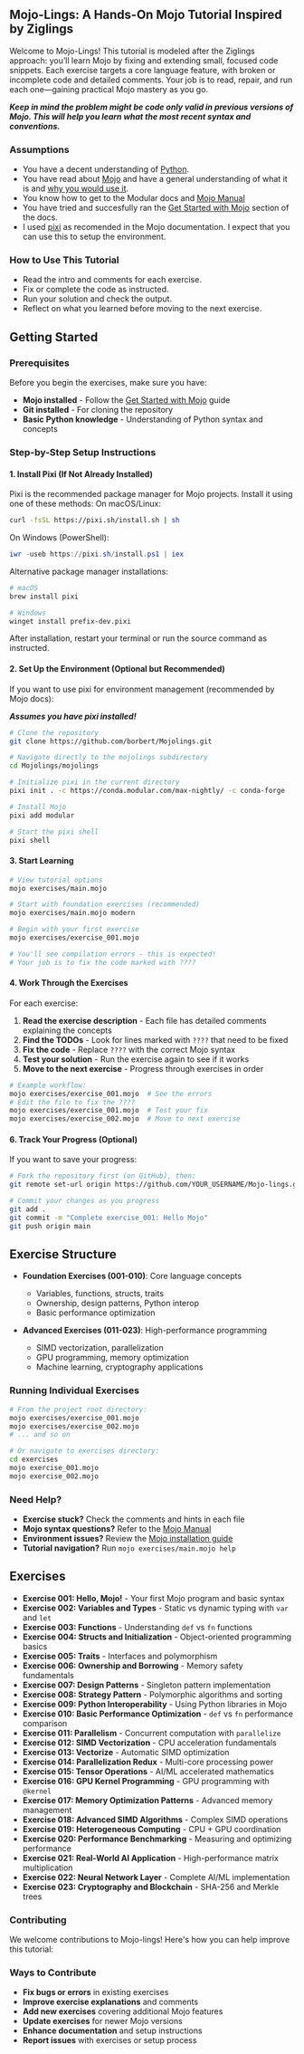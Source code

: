 ## Mojo-Lings: A Hands-On Mojo Tutorial Inspired by Ziglings

Welcome to Mojo-Lings! This tutorial is modeled after the Ziglings approach: you’ll learn Mojo by fixing and extending small, focused code snippets. Each exercise targets a core language feature, with broken or incomplete code and detailed comments. Your job is to read, repair, and run each one—gaining practical Mojo mastery as you go.

**_Keep in mind the problem might be code only valid in previous versions of Mojo. This will help you learn what the most recent syntax and conventions._**

### Assumptions

- You have a decent understanding of [Python](https://docs.python.org/3/).
- You have read about [Mojo](https://www.modular.com/mojo) and have a general understanding of what it is and [why you would use it](https://docs.modular.com/mojo/why-mojo).
- You know how to get to the Modular docs and [Mojo Manual](https://docs.modular.com/mojo/manual/)
- You have tried and succesfully ran the [Get Started with Mojo](https://docs.modular.com/mojo/manual/get-started) section of the docs.
- I used [pixi](https://docs.modular.com/mojo/manual/get-started) as recomended in the Mojo documentation. I expect that you can use this to setup the environment.

### How to Use This Tutorial

- Read the intro and comments for each exercise.
- Fix or complete the code as instructed.
- Run your solution and check the output.
- Reflect on what you learned before moving to the next exercise.

## Getting Started

### Prerequisites

Before you begin the exercises, make sure you have:

- **Mojo installed** - Follow the [Get Started with Mojo](https://docs.modular.com/mojo/manual/get-started) guide
- **Git installed** - For cloning the repository
- **Basic Python knowledge** - Understanding of Python syntax and concepts

### Step-by-Step Setup Instructions

#### 1. Install Pixi (If Not Already Installed)

Pixi is the recommended package manager for Mojo projects. Install it using one of these methods:
On macOS/Linux:

```bash
curl -fsSL https://pixi.sh/install.sh | sh
```

On Windows (PowerShell):

```powershell
iwr -useb https://pixi.sh/install.ps1 | iex
```

Alternative package manager installations:

```bash
# macOS
brew install pixi

# Windows
winget install prefix-dev.pixi
```

After installation, restart your terminal or run the source command as instructed.

#### 2. Set Up the Environment (Optional but Recommended)

If you want to use pixi for environment management (recommended by Mojo docs):

**_Assumes you have pixi installed!_**

```bash
# Clone the repository
git clone https://github.com/borbert/Mojolings.git

# Navigate directly to the mojolings subdirectory
cd Mojolings/mojolings

# Initialize pixi in the current directory
pixi init . -c https://conda.modular.com/max-nightly/ -c conda-forge

# Install Mojo
pixi add modular

# Start the pixi shell
pixi shell
```

#### 3. Start Learning

```bash
# View tutorial options
mojo exercises/main.mojo

# Start with foundation exercises (recommended)
mojo exercises/main.mojo modern

# Begin with your first exercise
mojo exercises/exercise_001.mojo

# You'll see compilation errors - this is expected!
# Your job is to fix the code marked with ????
```

#### 4. Work Through the Exercises

For each exercise:

1. **Read the exercise description** - Each file has detailed comments explaining the concepts
2. **Find the TODOs** - Look for lines marked with `????` that need to be fixed
3. **Fix the code** - Replace `????` with the correct Mojo syntax
4. **Test your solution** - Run the exercise again to see if it works
5. **Move to the next exercise** - Progress through exercises in order

```bash
# Example workflow:
mojo exercises/exercise_001.mojo  # See the errors
# Edit the file to fix the ????
mojo exercises/exercise_001.mojo  # Test your fix
mojo exercises/exercise_002.mojo  # Move to next exercise
```

#### 6. Track Your Progress (Optional)

If you want to save your progress:

```bash
# Fork the repository first (on GitHub), then:
git remote set-url origin https://github.com/YOUR_USERNAME/Mojo-lings.git

# Commit your changes as you progress
git add .
git commit -m "Complete exercise_001: Hello Mojo"
git push origin main
```

## Exercise Structure

- **Foundation Exercises (001-010)**: Core language concepts

  - Variables, functions, structs, traits
  - Ownership, design patterns, Python interop
  - Basic performance optimization

- **Advanced Exercises (011-023)**: High-performance programming
  - SIMD vectorization, parallelization
  - GPU programming, memory optimization
  - Machine learning, cryptography applications

### Running Individual Exercises

```bash
# From the project root directory:
mojo exercises/exercise_001.mojo
mojo exercises/exercise_002.mojo
# ... and so on

# Or navigate to exercises directory:
cd exercises
mojo exercise_001.mojo
mojo exercise_002.mojo
```

### Need Help?

- **Exercise stuck?** Check the comments and hints in each file
- **Mojo syntax questions?** Refer to the [Mojo Manual](https://docs.modular.com/mojo/manual/)
- **Environment issues?** Review the [Mojo installation guide](https://docs.modular.com/mojo/manual/get-started)
- **Tutorial navigation?** Run `mojo exercises/main.mojo help`

## Exercises

- **Exercise 001: Hello, Mojo!** - Your first Mojo program and basic syntax
- **Exercise 002: Variables and Types** - Static vs dynamic typing with `var`
  and `let`
- **Exercise 003: Functions** - Understanding `def` vs `fn` functions
- **Exercise 004: Structs and Initialization** - Object-oriented programming
  basics
- **Exercise 005: Traits** - Interfaces and polymorphism
- **Exercise 006: Ownership and Borrowing** - Memory safety fundamentals
- **Exercise 007: Design Patterns** - Singleton pattern implementation
- **Exercise 008: Strategy Pattern** - Polymorphic algorithms and sorting
- **Exercise 009: Python Interoperability** - Using Python libraries in Mojo
- **Exercise 010: Basic Performance Optimization** - `def` vs `fn` performance
  comparison
- **Exercise 011: Parallelism** - Concurrent computation with `parallelize`
- **Exercise 012: SIMD Vectorization** - CPU acceleration fundamentals
- **Exercise 013: Vectorize** - Automatic SIMD optimization
- **Exercise 014: Parallelization Redux** - Multi-core processing power
- **Exercise 015: Tensor Operations** - AI/ML accelerated mathematics
- **Exercise 016: GPU Kernel Programming** - GPU programming with `@kernel`
- **Exercise 017: Memory Optimization Patterns** - Advanced memory management
- **Exercise 018: Advanced SIMD Algorithms** - Complex SIMD operations
- **Exercise 019: Heterogeneous Computing** - CPU + GPU coordination
- **Exercise 020: Performance Benchmarking** - Measuring and optimizing
  performance
- **Exercise 021: Real-World AI Application** - High-performance matrix
  multiplication
- **Exercise 022: Neural Network Layer** - Complete AI/ML implementation
- **Exercise 023: Cryptography and Blockchain** - SHA-256 and Merkle trees

### Contributing

We welcome contributions to Mojo-lings! Here's how you can help improve this
tutorial:

### Ways to Contribute

- **Fix bugs or errors** in existing exercises
- **Improve exercise explanations** and comments
- **Add new exercises** covering additional Mojo features
- **Update exercises** for newer Mojo versions
- **Enhance documentation** and setup instructions
- **Report issues** with exercises or setup process
